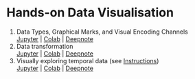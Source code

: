 # Hands-on Data Visualisation

1. Data Types, Graphical Marks, and Visual Encoding Channels   
  [Jupyter](https://github.com/javieraespinosa/dataviz-cpe/blob/main/TP1_Altair_marks_encoding.ipynb)  |
  [Colab](https://colab.research.google.com/github/javieraespinosa/dataviz-cpe/blob/main/TP1_Altair_marks_encoding.ipynb)  |
  [Deepnote](https://deepnote.com/launch?url=https://github.com/javieraespinosa/dataviz-cpe/blob/main/TP1_Altair_marks_encoding.ipynb)
2. Data transformation   
  [Jupyter](https://github.com/javieraespinosa/dataviz-cpe/blob/main/TP2_Altair_data_transformation.ipynb)  |
  [Colab](https://colab.research.google.com/github/javieraespinosa/dataviz-cpe/blob/main/TP2_Altair_data_transformation.ipynb)  |
  [Deepnote](https://deepnote.com/launch?url=https://github.com/javieraespinosa/dataviz-cpe/blob/main/TP2_Altair_data_transformation.ipynb)
3. Visually exploring temporal data (see [Instructions](https://github.com/javieraespinosa/dataviz-cpe/blob/main/TP3_Instructions.md))   
  [Jupyter](https://github.com/javieraespinosa/dataviz-cpe/blob/main/TP3_Exploring_Household_Data.ipynb)  |
  [Colab](https://colab.research.google.com/github/javieraespinosa/dataviz-cpe/blob/main/TP3_Exploring_Household_Data.ipynb)  |
  [Deepnote](https://deepnote.com/launch?url=https://github.com/javieraespinosa/dataviz-cpe/blob/main/TP3_Exploring_Household_Data.ipynb)
